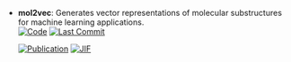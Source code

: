 



- **mol2vec**: Generates vector representations of molecular substructures for machine learning applications.  
    [![Code](https://img.shields.io/github/stars/samoturk/mol2vec?style=for-the-badge&logo=github)](https://github.com/samoturk/mol2vec) 
    [![Last Commit](https://img.shields.io/github/last-commit/samoturk/mol2vec?style=for-the-badge&logo=github)](https://github.com/samoturk/mol2vec) 

    [![Publication](https://img.shields.io/badge/Publication-Citations:511-blue?style=for-the-badge&logo=bookstack)](https://doi.org/10.1021/acs.jcim.7b00616) 
    [![JIF](https://img.shields.io/badge/Impact_Factor-5.60-purple?style=for-the-badge&logo=academia)](https://doi.org/10.1021/acs.jcim.7b00616)


